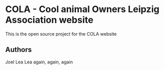 # COLA - Cool animal Owners Leipzig Association website

This is the open source project for the COLA website

## Authors
Joel
Lea
Lea again, again, again
